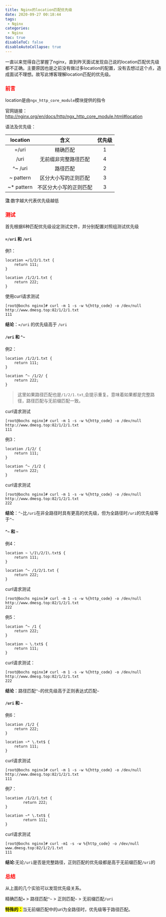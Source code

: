 ```yaml
---
title: Nginx的location匹配优先级
date: 2020-09-27 00:18:44
tags:
 - Nginx
categories:
 - Nginx
toc: true
disableToC: false
disableAutoCollapse: true
---
```


一直以来觉得自己掌握了nginx，直到昨天面试发现自己说的location匹配优先级都不正确。主要原因也是之前没有做过多location的配置，没有去想过这个点，造成面试不理想。故写此博客理解location匹配的优先级。

<!--more-->



### <font color="red">前言</font>  

location是由`ngx_http_core_module`模块提供的指令

官网链接：http://nginx.org/en/docs/http/ngx_http_core_module.html#location

语法及优先级：

|  location  |          含义          | 优先级 |
| :--------: | :--------------------: | :----: |
|   =/uri    |        精确匹配        |   1    |
|    /uri    |  无前缀非完整路径匹配  |   4    |
|  ^~ /uri   |        路径匹配        |   2    |
| ~ pattern  |  区分大小写的正则匹配  |   3    |
| ~* pattern | 不区分大小写的正则匹配 |   3    |

**注**:数字越大代表优先级越低



### <font color="red">测试</font>  

首先根据6种匹配优先级设定测试文件，并分别配置对照组测试优先级

#### `=/uri` 和 `/uri`

例1：

```nginx
location =/1/2/1.txt {
	return 111;
}
  
location /1/2/1.txt {
    return 222;
}
```

使用curl请求测试

```shell
[root@bochs nginx]# curl -m 1 -s -w %{http_code} -o /dev/null http://www.dmesg.top:82/1/2/1.txt
111
```

**结论**：`=/uri` 的优先级高于 `/uri`



#### `/uri` 和 `^~`

例2：

```nginx
location /1/2/1.txt {
	return 111;
}

location ^~ /1/2/ {
	return 222;
}
```

> 这里如果路径匹配也是`/1/2/1.txt`,会提示重复。意味着如果都是完整路径，路径匹配与无前缀匹配一致。

curl请求测试

```shell
[root@bochs nginx]# curl -m 1 -s -w %{http_code} -o /dev/null http://www.dmesg.top:82/1/2/1.txt
111
```



例3：

```nginx
location /1/2/ {
	return 111;
}

location ^~ /1/2 {
    return 222;
}
```

curl请求测试

```shell
[root@bochs nginx]# curl -m 1 -s -w %{http_code} -o /dev/null http://www.dmesg.top:82/1/2/1.txt
222
```

**结论**：`^~`比`/uri`在非全路径时具有更高的优先级，但为全路径时`/uri`的优先级等于`^~`



#### `^~` 和 `~`

例4：

```nginx
location ~ \/1\/2/1\.txt$ {
	return 111;
}

location ^~ /1/2/1.txt {
	return 222;
}
```

curl请求测试

```shell
[root@bochs nginx]# curl -m 1 -s -w %{http_code} -o /dev/null http://www.dmesg.top:82/1/2/1.txt
222
```


例5：

```nginx
location ^~ /1 {
	return 222;
}
 
location ~ \.txt$ {
	return 111;
}
```

curl请求测试：

```shell
[root@bochs nginx]# curl -m 1 -s -w %{http_code} -o /dev/null http://www.dmesg.top:82/1/2/1.txt
222
```

**结论**：路径匹配`^~`的优先级高于正则表达式匹配`~`



#### `/uri` 和  `~`

例6：

```
location /1/2 {
	return 222;
}
 
location ~* \.txt$ {
	return 111;
}
```

curl请求测试

```shell
[root@bochs nginx]# curl -m 1 -s -w %{http_code} -o /dev/null http://www.dmesg.top:82/1/2/1.txt
111
```



例7：

```nginx
location /1/2/1.txt {
        return 222;
}
 
location ~* \.txt$ {
        return 111;
}  
```

curl请求测试

```shell
[root@bochs nginx]# curl -m1 -s -w %{http_code} -o /dev/null www.dmesg.top:82/1/2/1.txt
111
```

**结论**:无论`/uri`是否是完整路径，正则匹配的优先级都是高于无前缀匹配`/uri`的



### <font color="red">总结</font>

从上面的几个实验可以发现优先级关系。

精确匹配`=` > 路径匹配`^~` >  正则匹配`~` > 无前缀匹配`/uri` 

<strong style="background:yellow">特殊的：</strong>当无前缀匹配中的uri为全路径时，优先级等于路径匹配。
